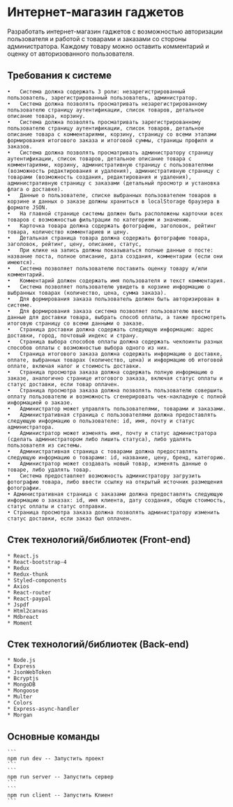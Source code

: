 # Интернет-магазин гаджетов

Разработать интернет-магазин гаджетов с возможностью авторизации пользователя и работой с товарами и заказами со стороны администратора. Каждому товару можно оставить комментарий и оценку от авторизованного пользователя.

## Требования к системе
    •	Система должна содержать 3 роли: незарегистрированный пользователь, зарегистрированный пользователь, администратор.
    •	Система должна позволять просматривать незарегистрированному пользователю страницу аутентификации, список товаров, детальное описание товара, корзину.
    •	Система должна позволять просматривать зарегистрированному пользователю страницу аутентификации, список товаров, детальное описание товара с комментариями, корзину, страницу со всеми этапами формирования итогового заказа и итоговой суммы, страницы профиля и заказов.
    •	Система должна позволять просматривать администратору страницу аутентификации, список товаров, детальное описание товара с комментариями, корзину, административную страницу с пользователями (возможность редактирования и удаления), административную страницу с товарами (возможность создания, редактирования и удаления), административную страницу с заказами (детальный просмотр и установка флага о доставке).
    •	Данные о пользователе, списке выбранных пользователем товаров в корзине и данных о заказе должны храниться в localStorage браузера в формате JSON.
    •	На главной странице системы должен быть расположены карточки всех товаров с возможностью фильтрации по категориям и значению.
    •	Карточка товара должна содержать фотографию, заголовок, рейтинг товара, количество комментариев и цену.
    •	Детальная страница товара должна содержать фотографию товара, заголовок, рейтинг, цену, описание, статус, 
    •	При клике на запись должны показываться полные данные о посте: название поста, полное описание, дата создания, комментарии (если они имеются).
    •	Система позволяет пользователю поставить оценку товару и/или комментарий.
    •	Комментарий должен содержать имя пользователя и текст комментария.
    •	Система позволяет пользователю увидеть в корзине информацию о выбранных товарах (количество, цена, сумма заказа).
    •	Для формирования заказа пользователь должен быть авторизирован в системе.
    •	Для формирования заказа система позволяет пользователю ввести данные для доставки товара, выбрать способ оплаты, а также просмотреть итоговую страницу со всеми данными о заказе.
    •	Страница доставки должна содержать следующую информацию: адрес доставки, город, почтовый индекс и страну.
    •	Страница выбора способов оплаты должна содержать чекпоинты разных способов оплаты с возможностью выбора одного из них.
    •	Страница итогового заказа должна содержать информацию о доставке, оплате, выбранных товарах (количество, цена) и информацию об итоговой оплате, включая налог и стоимость доставки.
    •	Страница просмотра заказа должна содержать полную информацию о заказе, аналогично странице итогового заказа, включая статус оплаты и статус доставки, если товар оплачен.
    •	Страница просмотра заказа должна позволять пользователю совершить оплату пользователю и возможность сгенерировать чек-накладную с полной информацией о заказе.
    •	Администратор может управлять пользователями, товарами и заказами.
    •	Административная страница с пользователями должна предоставлять следующую информацию о пользователе: id, имя, почту и статус администратора.
    •	Администратор может изменять имя, почту и статус администратора (сделать администратором либо лишить статуса), либо удалять пользователя из системы.
    •	Административная страница с товарами должна предоставлять следующую информацию о товарами: id, название, цену, бренд, категорию.
    •	Администратор может создавать новый товар, изменять данные о товаре, либо удалять товар.
    •	Система предоставляет возможность администратору загрузить фотографию товара, либо ввести ссылку на открытый источник размещения фотографии.
    • Административная страница с заказами должна предоставлять следующую информацию о заказах: id, имя клиента, дату создания, общую стоимость, статус оплаты и статус отправки. 
    • Страница просмотра заказа должна позволять администратору изменить статус доставки, если заказ был оплачен.
    
    
## Стек технологий/библиотек (Front-end)
    * React.js
    * React-bootstrap-4
    * Redux
    * Redux-thunk
    * Styled-components
    * Axios
    * React-router
    * React-paypal
    * Jspdf
    * Html2canvas
    * Mdbreact
    * Moment

  ## Стек технологий/библиотек (Back-end)
    * Node.js
    * Express
    * JsonWebToken
    * Bcryptjs
    * MongoDB
    * Mongoose
    * Multer
    * Colors
    * Express-async-handler
    * Morgan

  ## Основные команды
    ```
    npm run dev -- Запустить проект
    ```
    ```
    npm run server -- Запустить сервер 
    ```
    ```
    npm run client -- Запустить Клиент
    ```
```

